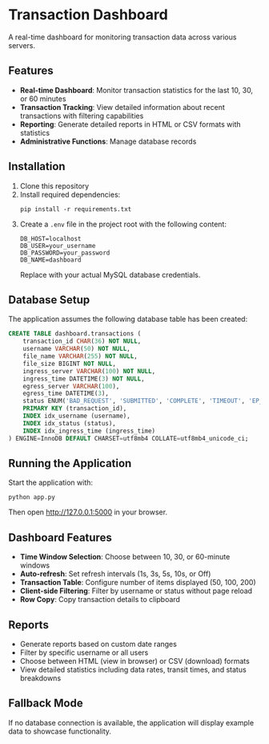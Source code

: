 # Transaction Dashboard

A real-time dashboard for monitoring transaction data across various servers.

## Features

- **Real-time Dashboard**: Monitor transaction statistics for the last 10, 30, or 60 minutes
- **Transaction Tracking**: View detailed information about recent transactions with filtering capabilities
- **Reporting**: Generate detailed reports in HTML or CSV formats with statistics
- **Administrative Functions**: Manage database records

## Installation

1. Clone this repository
2. Install required dependencies:
   ```
   pip install -r requirements.txt
   ```
3. Create a `.env` file in the project root with the following content:
   ```
   DB_HOST=localhost
   DB_USER=your_username
   DB_PASSWORD=your_password
   DB_NAME=dashboard
   ```
   Replace with your actual MySQL database credentials.

## Database Setup

The application assumes the following database table has been created:

```sql
CREATE TABLE dashboard.transactions (
    transaction_id CHAR(36) NOT NULL,
    username VARCHAR(50) NOT NULL,
    file_name VARCHAR(255) NOT NULL,
    file_size BIGINT NOT NULL,
    ingress_server VARCHAR(100) NOT NULL,
    ingress_time DATETIME(3) NOT NULL,
    egress_server VARCHAR(100),
    egress_time DATETIME(3),
    status ENUM('BAD_REQUEST', 'SUBMITTED', 'COMPLETE', 'TIMEOUT', 'EP_UNAVAILABLE', 'CD_UNAVAILABLE') NOT NULL,
    PRIMARY KEY (transaction_id),
    INDEX idx_username (username),
    INDEX idx_status (status),
    INDEX idx_ingress_time (ingress_time)
) ENGINE=InnoDB DEFAULT CHARSET=utf8mb4 COLLATE=utf8mb4_unicode_ci;
```

## Running the Application

Start the application with:

```
python app.py
```

Then open http://127.0.0.1:5000 in your browser.

## Dashboard Features

- **Time Window Selection**: Choose between 10, 30, or 60-minute windows
- **Auto-refresh**: Set refresh intervals (1s, 3s, 5s, 10s, or Off)
- **Transaction Table**: Configure number of items displayed (50, 100, 200)
- **Client-side Filtering**: Filter by username or status without page reload
- **Row Copy**: Copy transaction details to clipboard

## Reports

- Generate reports based on custom date ranges
- Filter by specific username or all users
- Choose between HTML (view in browser) or CSV (download) formats
- View detailed statistics including data rates, transit times, and status breakdowns

## Fallback Mode

If no database connection is available, the application will display example data to showcase functionality. 